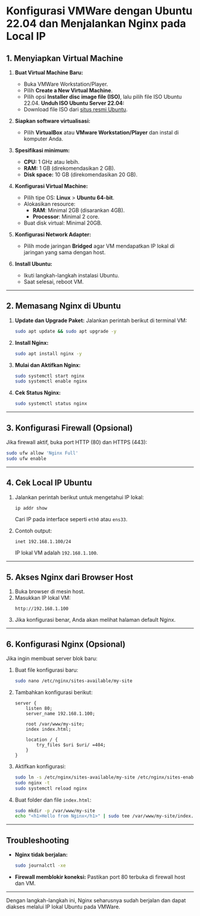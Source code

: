 # Konfigurasi VMWare dengan Ubuntu 22.04 dan Menjalankan Nginx pada Local IP

## 1. **Menyiapkan Virtual Machine**
1. **Buat Virtual Machine Baru:**
   - Buka VMWare Workstation/Player.
   - Pilih **Create a New Virtual Machine**.
   - Pilih opsi **Installer disc image file (ISO)**, lalu pilih file ISO Ubuntu 22.04.
     **Unduh ISO Ubuntu Server 22.04:**
   - Download file ISO dari [situs resmi Ubuntu](https://ubuntu.com/download/server).
2. **Siapkan software virtualisasi:**
   - Pilih **VirtualBox** atau **VMware Workstation/Player** dan instal di komputer Anda.
3. **Spesifikasi minimum:**
   - **CPU:** 1 GHz atau lebih.
   - **RAM:** 1 GB (direkomendasikan 2 GB).
   - **Disk space:** 10 GB (direkomendasikan 20 GB).

2. **Konfigurasi Virtual Machine:**
   - Pilih tipe OS: **Linux** > **Ubuntu 64-bit**.
   - Alokasikan resource:
     - **RAM**: Minimal 2GB (disarankan 4GB).
     - **Processor**: Minimal 2 core.
   - Buat disk virtual: Minimal 20GB.

3. **Konfigurasi Network Adapter:**
   - Pilih mode jaringan **Bridged** agar VM mendapatkan IP lokal di jaringan yang sama dengan host.

4. **Install Ubuntu:**
   - Ikuti langkah-langkah instalasi Ubuntu.
   - Saat selesai, reboot VM.

---

## 2. **Memasang Nginx di Ubuntu**
1. **Update dan Upgrade Paket:**
   Jalankan perintah berikut di terminal VM:
   ```bash
   sudo apt update && sudo apt upgrade -y
   ```

2. **Install Nginx:**
   ```bash
   sudo apt install nginx -y
   ```

3. **Mulai dan Aktifkan Nginx:**
   ```bash
   sudo systemctl start nginx
   sudo systemctl enable nginx
   ```

4. **Cek Status Nginx:**
   ```bash
   sudo systemctl status nginx
   ```

---

## 3. **Konfigurasi Firewall (Opsional)**
Jika firewall aktif, buka port HTTP (80) dan HTTPS (443):
```bash
sudo ufw allow 'Nginx Full'
sudo ufw enable
```

---

## 4. **Cek Local IP Ubuntu**
1. Jalankan perintah berikut untuk mengetahui IP lokal:
   ```bash
   ip addr show
   ```
   Cari IP pada interface seperti `eth0` atau `ens33`.

2. Contoh output:
   ```
   inet 192.168.1.100/24
   ```
   IP lokal VM adalah `192.168.1.100`.

---

## 5. **Akses Nginx dari Browser Host**
1. Buka browser di mesin host.
2. Masukkan IP lokal VM:
   ```
   http://192.168.1.100
   ```
3. Jika konfigurasi benar, Anda akan melihat halaman default Nginx.

---

## 6. **Konfigurasi Nginx (Opsional)**
Jika ingin membuat server blok baru:
1. Buat file konfigurasi baru:
   ```bash
   sudo nano /etc/nginx/sites-available/my-site
   ```

2. Tambahkan konfigurasi berikut:
   ```nginx
   server {
       listen 80;
       server_name 192.168.1.100;

       root /var/www/my-site;
       index index.html;

       location / {
           try_files $uri $uri/ =404;
       }
   }
   ```

3. Aktifkan konfigurasi:
   ```bash
   sudo ln -s /etc/nginx/sites-available/my-site /etc/nginx/sites-enabled/
   sudo nginx -t
   sudo systemctl reload nginx
   ```

4. Buat folder dan file `index.html`:
   ```bash
   sudo mkdir -p /var/www/my-site
   echo "<h1>Hello from Nginx</h1>" | sudo tee /var/www/my-site/index.html
   ```

---

## Troubleshooting
- **Nginx tidak berjalan:**
  ```bash
  sudo journalctl -xe
  ```
- **Firewall memblokir koneksi:**
  Pastikan port 80 terbuka di firewall host dan VM.

--- 

Dengan langkah-langkah ini, Nginx seharusnya sudah berjalan dan dapat diakses melalui IP lokal Ubuntu pada VMWare.
